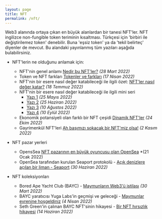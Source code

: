 ```yaml
---
layout: page
title: NFT
permalink: /nft/
---
```


Web3 alanında ortaya çıkan en büyük alanlardan bir tanesi NFT'ler. NFT ingilizce non-fungible token teriminin kısaltması. Türkçesi için 'birbiri ile değiştirilemez token' denebilir. Buna 'eşsiz token' ya da 'tekil belirteç' diyenler de mevcut. Bu alandaki yayınlanmış tüm yazıları aşağıda bulabilirsiniz.

- NFT'lerin ne olduğunu anlamak için: 

  - NFT'nin genel anlamı [Nedir bu NFT'ler?](/genel/2022/03/28/nedir-bu-nftler.html) *(28 Mart 2022)*
  - Token ve NFT farkları [Tokenler ve farkları](/genel/2022/04/17/tokenler-ve-farklari.html) *(17 Nisan 2022)*
  - NFT'nin bir esere nasıl değer katabileceği ile ilgili özet: [NFT'ler nasıl değer katar?](/genel/2022/07/18/nft-nasil-deger-katar.html) *(18 Temmuz 2022)*
  - NFT'nin bir esere nasıl değer katabileceği ile ilgili mini seri 
    - [Yazı 1](/genel/2022/05/25/NFTnin-faydalari-1.html) *(25 Mayıs 2022)*
    - [Yazı 2](/genel/2022/06/25/NFTnin-faydalari-2.html) *(25 Haziran 2022)*
    - [Yazı 3](/genel/2022/08/10/nftnin-faydalari-III.html) *(10 Ağustos 2022)*
    - [Yazı 4](/genel/2022/09/10/nftnin-faydalari-IV.html) *(10 Eylül 2022)*
  - Ekonomik potansiyeli olan farklı bir NFT çeşidi [Dinamik NFT'ler](/genel/2022/10/24/dinamik-nftler.html) *(24 Ekim 2022)*
  - Gayrimenkül NFT'leri [Ah başımızı sokacak bir NFT'miz olsa!](/genel/2022/11/02/basimizi-sokacak-bir-nftmiz-olsa.html) *(2 Kasım 2022)*

- NFT pazar yerleri
  -  OpensSea [NFT pazarının en büyük oyuncusu olan OpenSea](/genel/2022/01/21/open-sea-acik-denizlere-yol-almak.html) *(21 Ocak 2022)
  -  OpenSea tarafından kurulan Seaport protokolü - [Açık denizlere açılan bir liman - Seaport](/genel/2022/06/30/acik-denizlere-acilan-liman-seaport.html) *(30 Haziran 2022)* 

- NFT koleksiyonları
  - Bored Ape Yacht Club (BAYC) - [Maymunların Web3'ü istilası](/genel/2022/03/30/maymunlar-istilasi.html) *(30 Mart 2022)*
  - BAYC yaratıcısı Yuga Labs'in geçmişi ve geleceği - [Maymunlar evrenine hoşgeldiniz](/genel/2022/04/04/maymunlar-evrenine-hosgeldiniz.html) *(4 Nisan 2022)*
  - Seth Green'in çalınan BAYC NFT'sinin hikayesi - [Bir NFT hırsızlık hikayesi](/genel/2022/06/14/bir-nft-calinma-hikayesi.html) *(14 Haziran 2022)*

